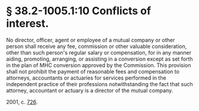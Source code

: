 # § 38.2-1005.1:10 Conflicts of interest.

<p>No director, officer, agent or employee of a mutual company or other person shall receive any fee, commission or other valuable consideration, other than such person's regular salary or compensation, for in any manner aiding, promoting, arranging, or assisting in a conversion except as set forth in the plan of MHC conversion approved by the Commission. This provision shall not prohibit the payment of reasonable fees and compensation to attorneys, accountants or actuaries for services performed in the independent practice of their professions notwithstanding the fact that such attorney, accountant or actuary is a director of the mutual company.</p><p>2001, c. <a href='http://lis.virginia.gov/cgi-bin/legp604.exe?011+ful+CHAP0726'>726</a>.</p>
